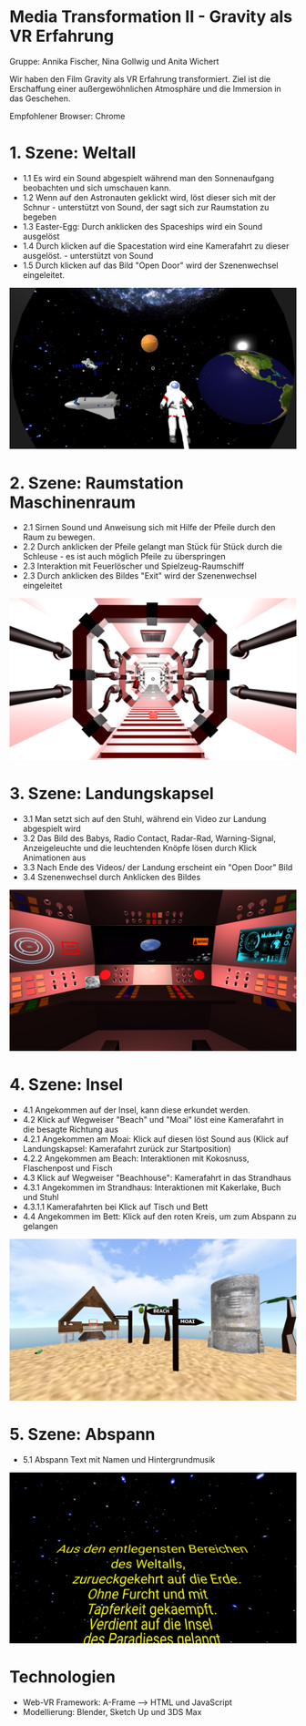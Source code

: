 # Media Transformation II - Gravity als VR Erfahrung
Gruppe: Annika Fischer, Nina Gollwig und Anita Wichert


Wir haben den Film Gravity als VR Erfahrung transformiert. Ziel ist die Erschaffung einer außergewöhnlichen Atmosphäre und die Immersion in das Geschehen.

Empfohlener Browser: Chrome

# 1. Szene: Weltall
  - 1.1 Es wird ein Sound abgespielt während man den Sonnenaufgang beobachten und sich umschauen kann.
  - 1.2 Wenn auf den Astronauten geklickt wird, löst dieser sich mit der Schnur - unterstützt von Sound, der sagt sich zur Raumstation zu begeben 
  - 1.3 Easter-Egg: Durch anklicken des Spaceships wird ein Sound ausgelöst
  - 1.4 Durch klicken auf die Spacestation wird eine Kamerafahrt zu dieser ausgelöst. - unterstützt von Sound 
  - 1.5 Durch klicken auf das Bild "Open Door" wird der Szenenwechsel eingeleitet.
  
  ![Alt text](screenshots/space.jpg?raw=true "space")
   
# 2. Szene: Raumstation Maschinenraum
  - 2.1 Sirnen Sound und Anweisung sich mit Hilfe der Pfeile durch den Raum zu bewegen. 
  - 2.2 Durch anklicken der Pfeile gelangt man Stück für Stück durch die Schleuse - es ist auch möglich Pfeile zu überspringen
  - 2.3 Interaktion mit Feuerlöscher und Spielzeug-Raumschiff
  - 2.3 Durch anklicken des Bildes "Exit" wird der Szenenwechsel eingeleitet
  
  ![Alt text](screenshots/spaceship.jpg?raw=true "spacestation")
  
# 3. Szene: Landungskapsel
  - 3.1 Man setzt sich auf den Stuhl, während ein Video zur Landung abgespielt wird
  - 3.2 Das Bild des Babys, Radio Contact, Radar-Rad, Warning-Signal, Anzeigeleuchte und die leuchtenden Knöpfe lösen durch Klick Animationen aus
  - 3.3 Nach Ende des Videos/ der Landung erscheint ein "Open Door" Bild
  - 3.4 Szenenwechsel durch Anklicken des Bildes
  
  ![Alt text](screenshots/capsule.jpg?raw=true "capsule")

# 4. Szene: Insel
  - 4.1 Angekommen auf der Insel, kann diese erkundet werden.
  - 4.2 Klick auf Wegweiser "Beach" und "Moai" löst eine Kamerafahrt in die besagte Richtung aus
  - 4.2.1 Angekommen am Moai: Klick auf diesen löst Sound aus (Klick auf Landungskapsel: Kamerafahrt zurück zur Startposition)
  - 4.2.2 Angekommen am Beach: Interaktionen mit Kokosnuss, Flaschenpost und Fisch
  - 4.3 Klick auf Wegweiser "Beachhouse": Kamerafahrt in das Strandhaus
  - 4.3.1 Angekommen im Strandhaus: Interaktionen mit Kakerlake, Buch und Stuhl
  - 4.3.1.1 Kamerafahrten bei Klick auf Tisch und Bett
  - 4.4 Angekommen im Bett: Klick auf den roten Kreis, um zum Abspann zu gelangen
  
  ![Alt text](screenshots/island.jpg?raw=true "island")
  
# 5. Szene: Abspann
  - 5.1 Abspann Text mit Namen und Hintergrundmusik
  
  ![Alt text](screenshots/credits.jpg?raw=true "credits")

# Technologien
- Web-VR Framework: A-Frame --> HTML und JavaScript
- Modellierung: Blender, Sketch Up und 3DS Max

